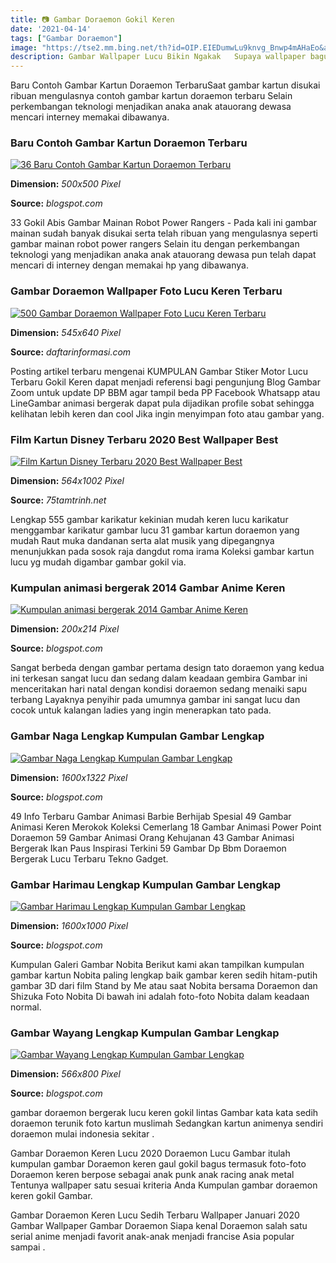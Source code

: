 ```yaml
---
title: 📷 Gambar Doraemon Gokil Keren
date: '2021-04-14'
tags: ["Gambar Doraemon"]
image: "https://tse2.mm.bing.net/th?id=OIP.EIEDumwLu9knvg_Bnwp4mAHaEo&amp;pid=15.1"
description: Gambar Wallpaper Lucu Bikin Ngakak   Supaya wallpaper bagus serta berbeda kami telah siapkan buat Anda dengan beberapa jenis seperti gambar wallpaper bagus d
---
```




Baru Contoh Gambar Kartun Doraemon TerbaruSaat gambar kartun disukai ribuan mengulasnya contoh gambar kartun doraemon terbaru Selain perkembangan teknologi menjadikan anaka anak atauorang dewasa mencari interney memakai dibawanya.



### Baru Contoh Gambar Kartun Doraemon Terbaru

[![36 Baru Contoh Gambar Kartun Doraemon Terbaru](https://lh5.googleusercontent.com/proxy/zKlQAYXAcfh1pEjiC0-xdaQPP1YmAVqiCBuQemi_37Jm0dCcz9CFFUjseosqQ7MXpf5losC-Odx9vsgS36ARnTKtv0gUmSTaghVqtoJP0Hj5_Xinafvw9Z615MI31tKoA5hj6hwT7w6XupY1=w1200-h630-p-k-no-nu)](https://lh5.googleusercontent.com/proxy/zKlQAYXAcfh1pEjiC0-xdaQPP1YmAVqiCBuQemi_37Jm0dCcz9CFFUjseosqQ7MXpf5losC-Odx9vsgS36ARnTKtv0gUmSTaghVqtoJP0Hj5_Xinafvw9Z615MI31tKoA5hj6hwT7w6XupY1=w1200-h630-p-k-no-nu)


**Dimension:** _500x500 Pixel_ 

**Source:** _blogspot.com_ 


33 Gokil Abis Gambar Mainan Robot Power Rangers - Pada kali ini gambar mainan sudah banyak disukai serta telah ribuan yang mengulasnya seperti gambar mainan robot power rangers Selain itu dengan perkembangan teknologi yang menjadikan anaka anak atauorang dewasa pun telah dapat mencari di interney dengan memakai hp yang dibawanya.


###  Gambar Doraemon Wallpaper Foto Lucu Keren Terbaru

[![500 Gambar Doraemon  Wallpaper Foto Lucu Keren Terbaru](https://www.daftarinformasi.com/wp-content/uploads/2018/05/doraemon-bagus-545x640.jpg)](https://www.daftarinformasi.com/wp-content/uploads/2018/05/doraemon-bagus-545x640.jpg)


**Dimension:** _545x640 Pixel_ 

**Source:** _daftarinformasi.com_ 


Posting artikel terbaru mengenai KUMPULAN Gambar Stiker Motor Lucu Terbaru Gokil Keren dapat menjadi referensi bagi pengunjung Blog Gambar Zoom untuk update DP BBM agar tampil beda PP Facebook Whatsapp atau LineGambar animasi bergerak dapat pula dijadikan profile sobat sehingga kelihatan lebih keren dan cool Jika ingin menyimpan foto atau gambar yang.


### Film Kartun Disney Terbaru 2020 Best Wallpaper Best 

[![Film Kartun Disney Terbaru 2020  Best Wallpaper  Best ](https://i.pinimg.com/564x/b4/27/a4/b427a4726fa65577523f46355e81ff30.jpg)](https://i.pinimg.com/564x/b4/27/a4/b427a4726fa65577523f46355e81ff30.jpg)


**Dimension:** _564x1002 Pixel_ 

**Source:** _75tamtrinh.net_ 


Lengkap 555 gambar karikatur kekinian mudah keren lucu karikatur menggambar karikatur gambar lucu 31 gambar kartun doraemon yang mudah Raut muka dandanan serta alat musik yang dipegangnya menunjukkan pada sosok raja dangdut roma irama Koleksi gambar kartun lucu yg mudah digambar gambar gokil via.


### Kumpulan animasi bergerak 2014 Gambar Anime Keren

[![Kumpulan animasi bergerak 2014  Gambar Anime Keren](https://2.bp.blogspot.com/-T6iJQIL2qAE/UlTIGlEfYbI/AAAAAAAAHqU/221rR9Rp2PU/s320/animasi+gerak27.gif)](https://2.bp.blogspot.com/-T6iJQIL2qAE/UlTIGlEfYbI/AAAAAAAAHqU/221rR9Rp2PU/s320/animasi+gerak27.gif)


**Dimension:** _200x214 Pixel_ 

**Source:** _blogspot.com_ 


Sangat berbeda dengan gambar pertama design tato doraemon yang kedua ini terkesan sangat lucu dan sedang dalam keadaan gembira Gambar ini menceritakan hari natal dengan kondisi doraemon sedang menaiki sapu terbang Layaknya penyihir pada umumnya gambar ini sangat lucu dan cocok untuk kalangan ladies yang ingin menerapkan tato pada.


### Gambar Naga Lengkap Kumpulan Gambar Lengkap

[![Gambar Naga Lengkap  Kumpulan Gambar Lengkap](http://3.bp.blogspot.com/-l1HXq3jF-Pw/VUyLOVFEd0I/AAAAAAAAIfs/TJ6NCkm85-Y/s1600/gambar%2Bnaga%2B(4).png)](http://3.bp.blogspot.com/-l1HXq3jF-Pw/VUyLOVFEd0I/AAAAAAAAIfs/TJ6NCkm85-Y/s1600/gambar%2Bnaga%2B(4).png)


**Dimension:** _1600x1322 Pixel_ 

**Source:** _blogspot.com_ 


49 Info Terbaru Gambar Animasi Barbie Berhijab Spesial 49 Gambar Animasi Keren Merokok Koleksi Cemerlang 18 Gambar Animasi Power Point Doraemon 59 Gambar Animasi Orang Kehujanan 43 Gambar Animasi Bergerak Ikan Paus Inspirasi Terkini 59 Gambar Dp Bbm Doraemon Bergerak Lucu Terbaru Tekno Gadget.


### Gambar Harimau Lengkap Kumpulan Gambar Lengkap

[![Gambar Harimau Lengkap  Kumpulan Gambar Lengkap](http://1.bp.blogspot.com/-Ji7degTYYS8/VUyGGMnr3JI/AAAAAAAAIbA/TFDNJSzEtUo/s1600/gambar%2Bharimau%2B(6).jpg)](http://1.bp.blogspot.com/-Ji7degTYYS8/VUyGGMnr3JI/AAAAAAAAIbA/TFDNJSzEtUo/s1600/gambar%2Bharimau%2B(6).jpg)


**Dimension:** _1600x1000 Pixel_ 

**Source:** _blogspot.com_ 


Kumpulan Galeri Gambar Nobita Berikut kami akan tampilkan kumpulan gambar kartun Nobita paling lengkap baik gambar keren sedih hitam-putih gambar 3D dari film Stand by Me atau saat Nobita bersama Doraemon dan Shizuka Foto Nobita Di bawah ini adalah foto-foto Nobita dalam keadaan normal.


### Gambar Wayang Lengkap Kumpulan Gambar Lengkap

[![Gambar Wayang Lengkap  Kumpulan Gambar Lengkap](https://1.bp.blogspot.com/-ERpE5EV7EZY/VUwo5VQUdoI/AAAAAAAAICI/-O3tvGPLHts/s1600/gambar%2Bwayang%2B(1).jpg)](https://1.bp.blogspot.com/-ERpE5EV7EZY/VUwo5VQUdoI/AAAAAAAAICI/-O3tvGPLHts/s1600/gambar%2Bwayang%2B(1).jpg)


**Dimension:** _566x800 Pixel_ 

**Source:** _blogspot.com_ 



gambar doraemon bergerak lucu keren gokil lintas Gambar kata kata sedih doraemon terunik foto kartun muslimah Sedangkan kartun animenya sendiri doraemon mulai indonesia sekitar .


Gambar Doraemon Keren Lucu 2020 Doraemon Lucu Gambar itulah kumpulan gambar Doraemon keren gaul gokil bagus termasuk foto-foto Doraemon keren berpose sebagai anak punk anak racing anak metal Tentunya wallpaper satu sesuai kriteria Anda Kumpulan gambar doraemon keren gokil Gambar.


Gambar Doraemon Keren Lucu Sedih Terbaru Wallpaper Januari 2020 Gambar Wallpaper Gambar Doraemon Siapa kenal Doraemon salah satu serial anime menjadi favorit anak-anak menjadi francise Asia popular sampai .




